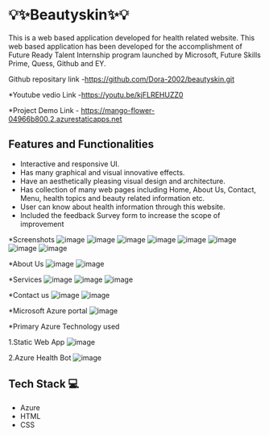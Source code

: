 # 💡✨Beautyskin✨💡

This is a web based application developed for health related  website.
This web based application has been developed for the accomplishment of Future Ready Talent Internship program launched by Microsoft, Future Skills Prime, Quess, Github and EY.
 
Github repositary link -https://github.com/Dora-2002/beautyskin.git

*Youtube vedio Link    -https://youtu.be/kjFLREHUZZ0

*Project Demo Link     - https://mango-flower-04966b800.2.azurestaticapps.net

## Features and Functionalities ##

- Interactive and responsive UI.
- Has many graphical and visual innovative effects.
- Have an aesthetically pleasing visual design and architecture.
- Has collection of many web pages including Home, About Us, Contact, Menu, health topics and beauty related information etc.
- User can know about health information through this website.
- Included the feedback Survey form to increase the scope of improvement 

*Screenshots
![image](https://user-images.githubusercontent.com/118513179/215128338-5593da94-2df0-4c78-8ba9-e66709d5da75.png)
![image](https://user-images.githubusercontent.com/118513179/215128587-62082be4-1f11-4041-b162-71199abfb346.png)
![image](https://user-images.githubusercontent.com/118513179/215129109-3e209f43-9b0f-4e4e-aa51-9c82c44ccbea.png)
![image](https://user-images.githubusercontent.com/118513179/215129263-150c82dd-4847-4b8b-b5ca-2e778dc3a418.png)
![image](https://user-images.githubusercontent.com/118513179/215129365-9e6cdcda-c3ef-4382-bf64-acd18d067962.png)
![image](https://user-images.githubusercontent.com/118513179/215129428-6b13a58c-93a2-42f5-937c-4f29061d3a7a.png)
![image](https://user-images.githubusercontent.com/118513179/215129556-f24d7138-e034-4b21-ad5c-b47f3c330e21.png)
![image](https://user-images.githubusercontent.com/118513179/215129852-f6a96a98-438c-402e-98b3-fc156af7b666.png)

*About Us 
![image](https://user-images.githubusercontent.com/118513179/215129922-76fc7f19-6914-43c5-a908-383abcfa338e.png)
![image](https://user-images.githubusercontent.com/118513179/215130022-1fdb801e-dddd-4ffd-8392-1b77389b718e.png)

*Services
![image](https://user-images.githubusercontent.com/118513179/215130129-d0370985-14c5-441e-8075-4de93fe917a6.png)
![image](https://user-images.githubusercontent.com/118513179/215130193-b2154cff-de1e-4e82-995e-81e73edaeb05.png)
![image](https://user-images.githubusercontent.com/118513179/215130310-e4c4efc9-16c4-423b-9099-8fadff4bc70e.png)

*Contact us
![image](https://user-images.githubusercontent.com/118513179/215130508-f0c723f5-9c8a-4dda-96f8-9ef058190329.png)
![image](https://user-images.githubusercontent.com/118513179/215130590-756af6d8-11ed-4b52-ad60-fa9e2712b64e.png)

*Microsoft Azure portal
![image](https://user-images.githubusercontent.com/118513179/215130685-9a07adcc-c6dd-47f6-b3d3-48855bdc1498.png)

*Primary Azure Technology used

1.Static Web App
![image](https://user-images.githubusercontent.com/118513179/215130836-6b46a45c-d767-421d-9d49-98fd505ec430.png)

2.Azure Health Bot
![image](https://user-images.githubusercontent.com/118513179/215130915-8ed1e1f0-d42d-45e9-8eed-6a180f7e54c5.png)

## Tech Stack 💻

- Azure
- HTML
- CSS
